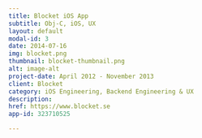 ```yaml
---
title: Blocket iOS App
subtitle: Obj-C, iOS, UX
layout: default
modal-id: 3
date: 2014-07-16
img: blocket.png
thumbnail: blocket-thumbnail.png
alt: image-alt
project-date: April 2012 - November 2013
client: Blocket
category: iOS Engineering, Backend Engineering & UX
description: 
href: https://www.blocket.se
app-id: 323710525

---
```

